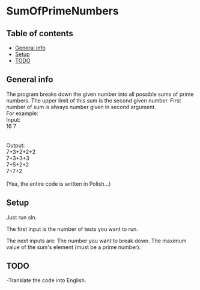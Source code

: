 # SumOfPrimeNumbers

## Table of contents
* [General info](#general-info)
* [Setup](#setup)
* [TODO](#todo)

## General info
The program breaks down the given number into all possible sums of prime numbers. The upper limit of this sum is the second given number. First number of sum is always number given in second argument.<br />
For example:<br />
Input:<br />
16 7<br />
<br />
<br />
Output:<br />
7+3+2+2+2<br />
7+3+3+3<br />
7+5+2+2<br />
7+7+2<br />
<br />
(Yea, the entire code is written in Polish...)
	<br />
## Setup
Just run sln.

The first input is the number of tests you want to run.

The next inputs are:
The number you want to break down.
The maximum value of the sum's element (must be a prime number).


## TODO
-Translate the code into English.
